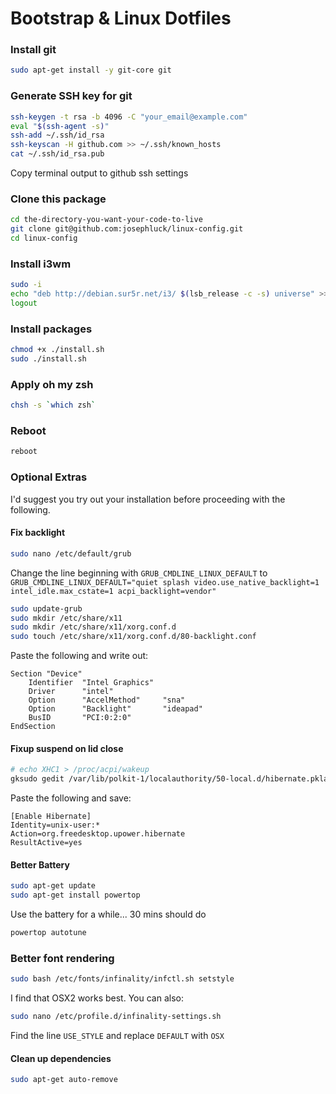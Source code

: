 # Bootstrap & Linux Dotfiles

### Install git

```bash
sudo apt-get install -y git-core git
```

### Generate SSH key for git

```bash
ssh-keygen -t rsa -b 4096 -C "your_email@example.com"
eval "$(ssh-agent -s)"
ssh-add ~/.ssh/id_rsa
ssh-keyscan -H github.com >> ~/.ssh/known_hosts
cat ~/.ssh/id_rsa.pub
```

Copy terminal output to github ssh settings

### Clone this package

```bash
cd the-directory-you-want-your-code-to-live
git clone git@github.com:josephluck/linux-config.git
cd linux-config
```

### Install i3wm

```bash
sudo -i
echo "deb http://debian.sur5r.net/i3/ $(lsb_release -c -s) universe" >> /etc/apt/sources.list
logout
```

### Install packages

```bash
chmod +x ./install.sh
sudo ./install.sh
```

### Apply oh my zsh
```bash
chsh -s `which zsh`
```

### Reboot

```bash
reboot
```

### Optional Extras

I'd suggest you try out your installation before proceeding with the following.

#### Fix backlight

```bash
sudo nano /etc/default/grub
```

Change the line beginning with `GRUB_CMDLINE_LINUX_DEFAULT` to 
`GRUB_CMDLINE_LINUX_DEFAULT="quiet splash video.use_native_backlight=1 intel_idle.max_cstate=1 acpi_backlight=vendor"`

```bash
sudo update-grub
sudo mkdir /etc/share/x11
sudo mkdir /etc/share/x11/xorg.conf.d
sudo touch /etc/share/x11/xorg.conf.d/80-backlight.conf
```

Paste the following and write out:
```
Section "Device"
    Identifier  "Intel Graphics"
    Driver      "intel"
    Option      "AccelMethod"     "sna"
    Option      "Backlight"       "ideapad" 
    BusID       "PCI:0:2:0"
EndSection
```

#### Fixup suspend on lid close

```bash
# echo XHC1 > /proc/acpi/wakeup
gksudo gedit /var/lib/polkit-1/localauthority/50-local.d/hibernate.pkla
```

Paste the following and save:

```
[Enable Hibernate]
Identity=unix-user:*
Action=org.freedesktop.upower.hibernate
ResultActive=yes
```

#### Better Battery 

```bash
sudo apt-get update
sudo apt-get install powertop
```

Use the battery for a while... 30 mins should do

```bash
powertop autotune
```

### Better font rendering

```bash
sudo bash /etc/fonts/infinality/infctl.sh setstyle
```

I find that OSX2 works best. You can also:

```bash
sudo nano /etc/profile.d/infinality-settings.sh
```

Find the line `USE_STYLE` and replace `DEFAULT` with `OSX`

#### Clean up dependencies

```bash
sudo apt-get auto-remove
```

